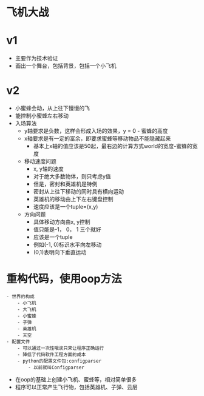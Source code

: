 # 飞机大战

# v1
- 主要作为技术验证
- 画出一个舞台，包括背景，包括一个小飞机

# v2
- 小蜜蜂会动，从上往下慢慢的飞
- 能控制小蜜蜂左右移动
- 入场算法
    - y轴要求是负数，这样会形成入场的效果，y = 0 - 蜜蜂的高度
    - x轴要求是有一定的富余，即要求蜜蜂等移动物品不能隐藏起来
        - 基本上x轴的值应该是50起，最右边的计算方式world的宽度-蜜蜂的宽度
    - 移动速度问题
        - x, y轴的速度
        - 对于绝大多数物体，则只考虑y值
        - 但是，密封和英雄机是特例
        - 密封从上往下移动的同时具有横向运动
        - 英雄机的移动由上下左右键盘控制
        - 速度应该是一个tuple=(x,y)
    - 方向问题
        - 具体移动方向由x, y控制
        - 值只能是-1， 0， 1 三个就好
        - 应该是一个tuple
        - 例如(-1, 0)标识水平向左移动
        - (0,1)表明向下垂直运动
        
# 重构代码，使用oop方法
    - 世界的构成
        - 小飞机
        - 大飞机
        - 小蜜蜂
        - 子弹
        - 英雄机
        - 天空
    - 配置文件
        - 可以通过一次性哦诶只来让程序正确运行
        - 降低了代码软件工程方面的成本
        - python的配置文件包:configparser
            - 以前就叫Configparser
- 在oop的基础上创建小飞机、蜜蜂等，相对简单很多
- 程序可以正常产生飞行物，包括英雄机、子弹、云层
